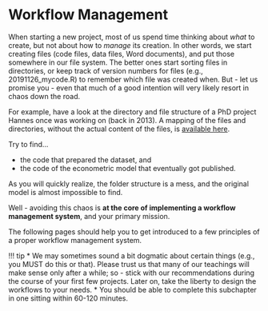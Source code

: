 # Workflow Management

When starting a new project, most of us spend time thinking about *what* to create, but not about
how to *manage* its creation. In other words, we start creating files (code files, data files, Word documents), 
and put those somewhere in our file system. The better ones start sorting files in directories, or
keep track of version numbers for files (e.g., 20191126_mycode.R) to remember which file was created
when. But - let us promise you - even that much of a good intention will very likely resort in chaos down the road.

For example, have a look at the directory and file structure of a PhD project Hannes once
was working on (back in 2013). A mapping of the files and directories, without the actual
content of the files, is [available here](structure_phd_2013.html).

Try to find...

- the code that prepared the dataset, and
- the code of the econometric model that eventually got published.

As you will quickly realize, the folder structure is a mess, and the original model is almost impossible to find.

Well - avoiding this chaos is **at the core of implementing a workflow management system**, and your primary mission.

The following pages should help you to get introduced to a few principles of a proper workflow management system.


!!! tip 
    * We may sometimes sound a bit dogmatic about certain things (e.g., you MUST do this or that). Please trust us that many of our teachings will make sense only after a while; so - stick with our recommendations during the course of your first few projects. Later on, take the liberty to design the workflows to your needs.
	* You should be able to complete this subchapter in one sitting within 60-120 minutes.

<!--#* Please follow the steps one-by-one in the order they appear on the side bar and do not deviate from them, unless you really know what you are doing.
#* Where necessary, we have provided instructions for Mac, Windows and Linux machines.
--!>

